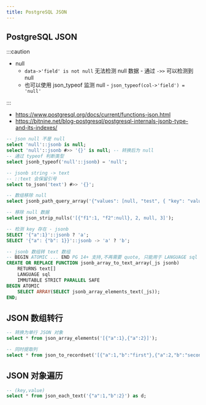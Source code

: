 ```yaml
---
title: PostgreSQL JSON
---
```


## PostgreSQL JSON

:::caution

- null
  - `data->'field' is not null` 无法检测 null 数据 - 通过 `->>` 可以检测到 null
  - 也可以使用 json_typeof 监测 null - `json_typeof(col->'field') = 'null'`

:::

- https://www.postgresql.org/docs/current/functions-json.html
- https://bitnine.net/blog-postgresql/postgresql-internals-jsonb-type-and-its-indexes/

```sql
-- json null 不是 null
select 'null'::jsonb is null;
select 'null'::jsonb #>> '{}' is null; -- 转换后为 null
-- 通过 typeof 判断类型
select jsonb_typeof('null'::jsonb) = 'null';

-- jsonb string -> text
-- ::text 会保留引号
select to_json('text') #>> '{}';

-- 数组移除 null
select jsonb_path_query_array('{"values": [null, "test", { "key": "value" }]}', '$.values[*] ? (@ != null)');

-- 移除 null 数据
select json_strip_nulls('[{"f1":1, "f2":null}, 2, null, 3]');

-- 检测 key 存在 - jsonb
SELECT '{"a":1}'::jsonb ? 'a';
SELECT '{"a": {"b": 1}}'::jsonb -> 'a' ? 'b';

-- jsonb 数组转 text 数组
-- BEGIN ATOMIC ... END PG 14+ 支持,不再需要 quote, 只能用于 LANGUAGE sql
CREATE OR REPLACE FUNCTION jsonb_array_to_text_array(_js jsonb)
    RETURNS text[]
    LANGUAGE sql
    IMMUTABLE STRICT PARALLEL SAFE
BEGIN ATOMIC
    SELECT ARRAY(SELECT jsonb_array_elements_text(_js));
END;
```

## JSON 数组转行

```sql
-- 转换为单行 JSON 对象
select * from json_array_elements('[{"a":1},{"a":2}]');

-- 同时提取列
select * from json_to_recordset('[{"a":1,"b":"first"},{"a":2,"b":"second"}]') as (a int, b text);
```

## JSON 对象遍历

```sql
-- (key,value)
select * from json_each_text('{"a":1,"b":2}') as d;
```
